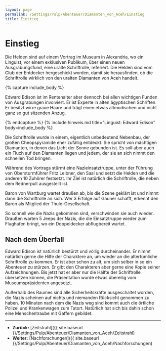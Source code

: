 ```yaml
---
layout: page
permalink: /Settings/Pulp/Abenteuer/Diamanten_von_Aceh/Einstieg
title: Einstieg
---
```


# Einstieg

Die Helden sind auf einem Vortrag im Museum in Alexandria, wo ein Linguist, vor einem exklusiven Publikum, über einen neuen Ausgrabungsfund, eine uralte Schriftrolle, referiert. Die Helden sind vom Club der Entdecker hergeschickt worden, damit sie herausfinden, ob die Schriftrolle wirklich von den uralten Diamanten von Aceh handelt.

{% capture include_body %}
<p>Edward Edison ist im Rentenalter aber dennoch bei allen wichtigen Funden von Ausgrabungen involviert. Er ist Experte in alten ägyptischen Schriften. Er besitzt wirre graue Haare und trägt einen etwas altmodischen und nicht ganz so gut sitzenden Anzug.</p>
{% endcapture %}
{% include hinweis.md title="Linguist: Edward Edison" body=include_body %}

Die Schriftrolle wurde in einem, eigentlich unbedeutend Nebenbau, der großen Cheopspyramide eher zufällig entdeckt. Sie spricht von mächtigen Diamanten, in denen das Licht der Sonne gebunden ist. Es soll aber auch ein Fluch auf den Diamanten liegen und jedem, der sie an sich nimmt den schnellen Tod bringen.

Während des Vortrags stürmt eine Nazieinsatztruppe, unter der Führung von Obersturmführer Fritz Leibner, den Saal und setzt die Helden und die anderen 10 Zuhörer festsetzt. Ihr Ziel ist natürlich die Schriftrolle, die neben dem Rednerpult ausgestellt ist.

Baron von Wartburg wartet draußen ab, bis die Szene geklärt ist und nimmt dann die Schriftrolle an sich. Wer 3 Erfolge auf Gauner schafft, erkennt den Baron als Mitglied der Thule-Gesellschaft.

So schnell wie die Nazis gekommen sind, verschwinden sie auch wieder. Draußen warten 5 Jeeps der Nazis, die die Einsatztruppe wieder zum Flughafen bringt, wo ein Doppeldecker abflugbereit wartet.

## Nach dem Überfall

Edward Edison ist natürlich bestürzt und völlig durcheinander. Er nimmt natürlich gerne die Hilfe der Charaktere an, um wieder an die altertümliche Schriftrolle zu kommen. Er ist aber schon zu alt, um sich selber in so ein Abenteuer zu stürzen. Er gibt den Charakteren aber gerne eine Kopie seiner Aufzeichnungen. Bis jetzt hat er aber nur die Hälfte der Schriftrolle übersetzen können, die Präsentation wurde etwas übereilig vom Museumspräsidenten angesetzt.

Außerhalb des Raumes sind alle Sicherheitskräfte ausgeschaltet worden, die Nazis scheinen auf nichts und niemanden Rücksicht genommen zu haben. 10 Minuten nach dem die Nazis weg sind kommt auch die örtliche Polizei und Krankenwagen zum Tatort. Natürlich hat sich bis dahin schon eine Menschentraube mit Gaffern gebildet.

***
- <strong>Zurück:</strong> [Zeitstrahl]({{ site.baseurl }}/Settings/Pulp/Abenteuer/Diamanten_von_Aceh/Zeitstrahl)
- <strong>Weiter:</strong> [Nachforschungen]({{ site.baseurl }}/Settings/Pulp/Abenteuer/Diamanten_von_Aceh/Nachforschungen)
